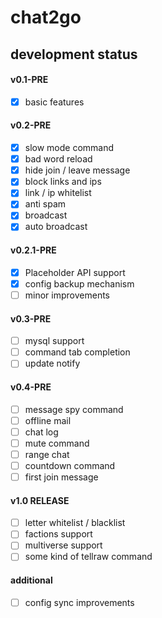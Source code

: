 # chat2go

## development status

#### v0.1-PRE
- [x] basic features

#### v0.2-PRE
- [x] slow mode command
- [x] bad word reload
- [x] hide join / leave message
- [x] block links and ips
- [x] link / ip whitelist
- [x] anti spam
- [x] broadcast
- [x] auto broadcast

#### v0.2.1-PRE
- [x] Placeholder API support
- [x] config backup mechanism
- [ ] minor improvements

#### v0.3-PRE
- [ ] mysql support
- [ ] command tab completion
- [ ] update notify

#### v0.4-PRE
- [ ] message spy command
- [ ] offline mail
- [ ] chat log
- [ ] mute command
- [ ] range chat
- [ ] countdown command
- [ ] first join message

#### v1.0 RELEASE
- [ ] letter whitelist / blacklist
- [ ] factions support
- [ ] multiverse support
- [ ] some kind of tellraw command

#### additional
- [ ] config sync improvements